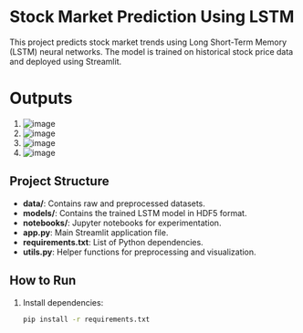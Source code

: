 # Stock Market Prediction Using LSTM

This project predicts stock market trends using Long Short-Term Memory (LSTM) neural networks. The model is trained on historical stock price data and deployed using Streamlit.

# Outputs
1.  ![image](https://github.com/user-attachments/assets/a9ab43d3-d27a-4883-8e07-6ce6e1465c5f)
2.  ![image](https://github.com/user-attachments/assets/c9ec8322-2381-4c9a-9833-884c130b3de1)
3.  ![image](https://github.com/user-attachments/assets/d528a6d8-b422-4d93-ae29-db237e74d3c5)
4.  ![image](https://github.com/user-attachments/assets/f243a373-ee3c-41d8-895a-c5a64cb81262)



## Project Structure
- **data/**: Contains raw and preprocessed datasets.
- **models/**: Contains the trained LSTM model in HDF5 format.
- **notebooks/**: Jupyter notebooks for experimentation.
- **app.py**: Main Streamlit application file.
- **requirements.txt**: List of Python dependencies.
- **utils.py**: Helper functions for preprocessing and visualization.

## How to Run
1. Install dependencies:
   ```bash
   pip install -r requirements.txt


